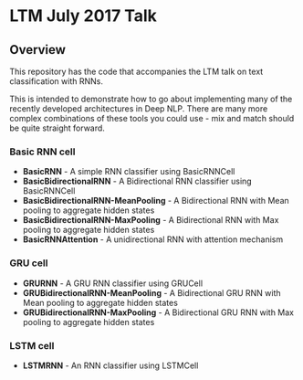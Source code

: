 # LTM July 2017 Talk 

## Overview
This repository has the code that accompanies the LTM talk on text classification with RNNs.

This is intended to demonstrate how to go about implementing many of the recently developed architectures in Deep NLP. There are many more complex combinations of these tools you could use - mix and match should be quite straight forward.

### Basic RNN cell
* **BasicRNN** - A simple RNN classifier using BasicRNNCell
* **BasicBidirectionalRNN** - A Bidirectional RNN classifier using BasicRNNCell
* **BasicBidirectionalRNN-MeanPooling** - A Bidirectional RNN with Mean pooling to aggregate hidden states
* **BasicBidirectionalRNN-MaxPooling** - A Bidirectional RNN with Max pooling to aggregate hidden states
* **BasicRNNAttention** - A unidirectional RNN with attention mechanism

### GRU cell

* **GRURNN** - A GRU RNN classifier using GRUCell
* **GRUBidirectionalRNN-MeanPooling** - A Bidirectional GRU RNN with Mean pooling to aggregate hidden states
* **GRUBidirectionalRNN-MaxPooling** - A Bidirectional GRU RNN with Max pooling to aggregate hidden states

### LSTM cell
* **LSTMRNN** - An RNN classifier using LSTMCell
